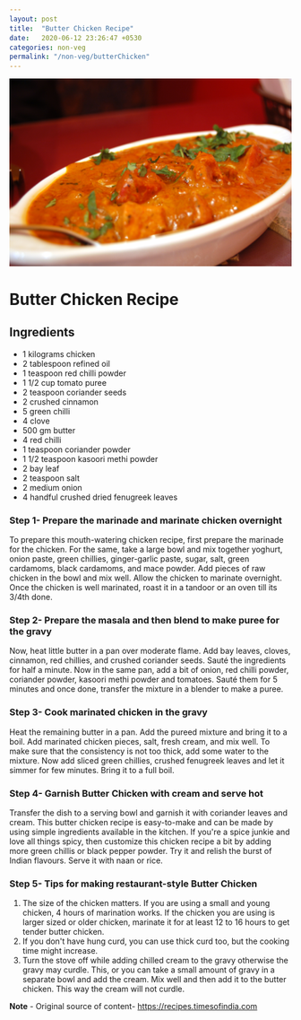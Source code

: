 ```yaml
---
layout: post
title:  "Butter Chicken Recipe"
date:   2020-06-12 23:26:47 +0530
categories: non-veg
permalink: "/non-veg/butterChicken"
---
```

![Butter Chicken](/assets/img/non-veg/butterChicken.jpg "Butter Chicken")

# Butter Chicken Recipe

## Ingredients
- 1 kilograms chicken
- 2 tablespoon refined oil
- 1 teaspoon red chilli powder
- 1 1/2 cup tomato puree
- 2 teaspoon coriander seeds
- 2 crushed cinnamon
- 5 green chilli
- 4 clove
- 500 gm butter
- 4 red chilli
- 1 teaspoon coriander powder
- 1 1/2 teaspoon kasoori methi powder
- 2 bay leaf
- 2 teaspoon salt
- 2 medium onion
- 4 handful crushed dried fenugreek leaves

### Step 1- Prepare the marinade and marinate chicken overnight
To prepare this mouth-watering chicken recipe, first prepare the marinade for the chicken. For the same, take a large bowl and mix together yoghurt, onion paste, green chillies, ginger-garlic paste, sugar, salt, green cardamoms, black cardamoms, and mace powder. Add pieces of raw chicken in the bowl and mix well. Allow the chicken to marinate overnight. Once the chicken is well marinated, roast it in a tandoor or an oven till its 3/4th done.

### Step 2- Prepare the masala and then blend to make puree for the gravy

Now, heat little butter in a pan over moderate flame. Add bay leaves, cloves, cinnamon, red chillies, and crushed coriander seeds. Sauté the ingredients for half a minute. Now in the same pan, add a bit of onion, red chilli powder, coriander powder, kasoori methi powder and tomatoes. Sauté them for 5 minutes and once done, transfer the mixture in a blender to make a puree.

### Step 3- Cook marinated chicken in the gravy

Heat the remaining butter in a pan. Add the pureed mixture and bring it to a boil. Add marinated chicken pieces, salt, fresh cream, and mix well. To make sure that the consistency is not too thick, add some water to the mixture. Now add sliced green chillies, crushed fenugreek leaves and let it simmer for few minutes. Bring it to a full boil.

### Step 4- Garnish Butter Chicken with cream and serve hot

Transfer the dish to a serving bowl and garnish it with coriander leaves and cream. This butter chicken recipe is easy-to-make and can be made by using simple ingredients available in the kitchen. If you're a spice junkie and love all things spicy, then customize this chicken recipe a bit by adding more green chillis or black pepper powder. Try it and relish the burst of Indian flavours. Serve it with naan or rice.

### Step 5- Tips for making restaurant-style Butter Chicken

1. The size of the chicken matters. If you are using a small and young chicken, 4 hours of marination works. If the chicken you are using is larger sized or older chicken, marinate it for at least 12 to 16 hours to get tender butter chicken.
2. If you don't have hung curd, you can use thick curd too, but the cooking time might increase.
3. Turn the stove off while adding chilled cream to the gravy otherwise the gravy may curdle. This, or you can take a small amount of gravy in a separate bowl and add the cream. Mix well and then add it to the butter chicken. This way the cream will not curdle.


**Note** - Original source of content- https://recipes.timesofindia.com
